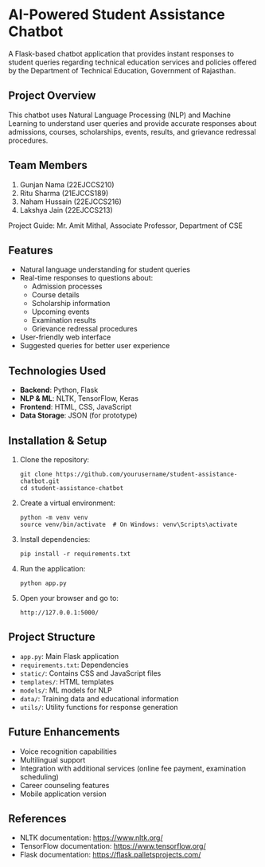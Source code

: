 # AI-Powered Student Assistance Chatbot

A Flask-based chatbot application that provides instant responses to student queries regarding technical education services and policies offered by the Department of Technical Education, Government of Rajasthan.

## Project Overview

This chatbot uses Natural Language Processing (NLP) and Machine Learning to understand user queries and provide accurate responses about admissions, courses, scholarships, events, results, and grievance redressal procedures.

## Team Members
1. Gunjan Nama (22EJCCS210)
2. Ritu Sharma (21EJCCS189)
3. Naham Hussain (22EJCCS216)
4. Lakshya Jain (22EJCCS213)

Project Guide: Mr. Amit Mithal, Associate Professor, Department of CSE

## Features

- Natural language understanding for student queries
- Real-time responses to questions about:
  - Admission processes
  - Course details
  - Scholarship information
  - Upcoming events
  - Examination results
  - Grievance redressal procedures
- User-friendly web interface
- Suggested queries for better user experience

## Technologies Used

- **Backend**: Python, Flask
- **NLP & ML**: NLTK, TensorFlow, Keras
- **Frontend**: HTML, CSS, JavaScript
- **Data Storage**: JSON (for prototype)

## Installation & Setup

1. Clone the repository:
   ```
   git clone https://github.com/yourusername/student-assistance-chatbot.git
   cd student-assistance-chatbot
   ```

2. Create a virtual environment:
   ```
   python -m venv venv
   source venv/bin/activate  # On Windows: venv\Scripts\activate
   ```

3. Install dependencies:
   ```
   pip install -r requirements.txt
   ```

4. Run the application:
   ```
   python app.py
   ```

5. Open your browser and go to:
   ```
   http://127.0.0.1:5000/
   ```

## Project Structure

- `app.py`: Main Flask application
- `requirements.txt`: Dependencies
- `static/`: Contains CSS and JavaScript files
- `templates/`: HTML templates
- `models/`: ML models for NLP
- `data/`: Training data and educational information
- `utils/`: Utility functions for response generation

## Future Enhancements

- Voice recognition capabilities
- Multilingual support
- Integration with additional services (online fee payment, examination scheduling)
- Career counseling features
- Mobile application version

## References

- NLTK documentation: https://www.nltk.org/
- TensorFlow documentation: https://www.tensorflow.org/
- Flask documentation: https://flask.palletsprojects.com/
